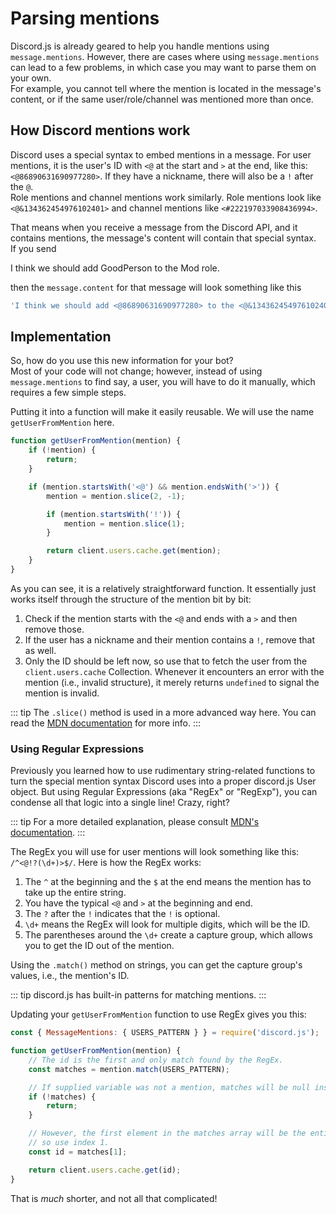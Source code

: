 # Parsing mentions

Discord.js is already geared to help you handle mentions using `message.mentions`.
However, there are cases where using `message.mentions` can lead to a few problems, in which case you may want to parse them on your own.  
For example, you cannot tell where the mention is located in the message's content, or if the same user/role/channel was mentioned more than once.

## How Discord mentions work

Discord uses a special syntax to embed mentions in a message. For user mentions, it is the user's ID with `<@` at the start and `>` at the end, like this: `<@86890631690977280>`. If they have a nickname, there will also be a `!` after the `@`.  
Role mentions and channel mentions work similarly. Role mentions look like `<@&134362454976102401>` and channel mentions like `<#222197033908436994>`.

That means when you receive a message from the Discord API, and it contains mentions, the message's content will contain that special syntax.  
If you send

<DiscordMessages>
	<DiscordMessage profile="user">
		I think we should add <DiscordMention>GoodPerson</DiscordMention> to the <DiscordMention type="role" role-color="#3eaf7c">Mod</DiscordMention> role.
	</DiscordMessage>
</DiscordMessages>

then the `message.content` for that message will look something like this

<!-- eslint-skip -->
```js
'I think we should add <@86890631690977280> to the <@&134362454976102401> role.'
```

## Implementation

So, how do you use this new information for your bot?  
Most of your code will not change; however, instead of using `message.mentions` to find say, a user, you will have to do it manually, which requires a few simple steps.

Putting it into a function will make it easily reusable. We will use the name `getUserFromMention` here.

```js
function getUserFromMention(mention) {
	if (!mention) {
		return;
	}

	if (mention.startsWith('<@') && mention.endsWith('>')) {
		mention = mention.slice(2, -1);

		if (mention.startsWith('!')) {
			mention = mention.slice(1);
		}

		return client.users.cache.get(mention);
	}
}
```

As you can see, it is a relatively straightforward function.
It essentially just works itself through the structure of the mention bit by bit:
 1. Check if the mention starts with the `<@` and ends with a `>` and then remove those.
 2. If the user has a nickname and their mention contains a `!`, remove that as well.
 3. Only the ID should be left now, so use that to fetch the user from the `client.users.cache` Collection.
Whenever it encounters an error with the mention (i.e., invalid structure), it merely returns `undefined` to signal the mention is invalid.

::: tip
The `.slice()` method is used in a more advanced way here. You can read the [MDN documentation](https://developer.mozilla.org/en-US/docs/Web/JavaScript/Reference/Global_Objects/String/slice) for more info.
:::

### Using Regular Expressions

Previously you learned how to use rudimentary string-related functions to turn the special mention syntax Discord uses into a proper discord.js User object.
But using Regular Expressions (aka "RegEx" or "RegExp"), you can condense all that logic into a single line! Crazy, right?

::: tip
For a more detailed explanation, please consult [MDN's documentation](https://developer.mozilla.org/en-US/docs/Web/JavaScript/Reference/Global_Objects/RegExp).
:::

The RegEx you will use for user mentions will look something like this: `/^<@!?(\d+)>$/`.
Here is how the RegEx works:

 1. The `^` at the beginning and the `$` at the end means the mention has to take up the entire string.
 2. You have the typical `<@` and `>` at the beginning and end.
 3. The `?` after the `!` indicates that the `!` is optional.
 4. `\d+` means the RegEx will look for multiple digits, which will be the ID.
 5. The parentheses around the `\d+` create a capture group, which allows you to get the ID out of the mention.

Using the `.match()` method on strings, you can get the capture group's values, i.e., the mention's ID.

::: tip
discord.js has <DocsLink path="class/MessageMentions?scrollTo=s-CHANNELS_PATTERN">built-in patterns</DocsLink> for matching mentions.
:::

Updating your `getUserFromMention` function to use RegEx gives you this:

```js
const { MessageMentions: { USERS_PATTERN } } = require('discord.js');

function getUserFromMention(mention) {
	// The id is the first and only match found by the RegEx.
	const matches = mention.match(USERS_PATTERN);

	// If supplied variable was not a mention, matches will be null instead of an array.
	if (!matches) {
		return;
	}

	// However, the first element in the matches array will be the entire mention, not just the ID,
	// so use index 1.
	const id = matches[1];

	return client.users.cache.get(id);
}
```

That is *much* shorter, and not all that complicated!
